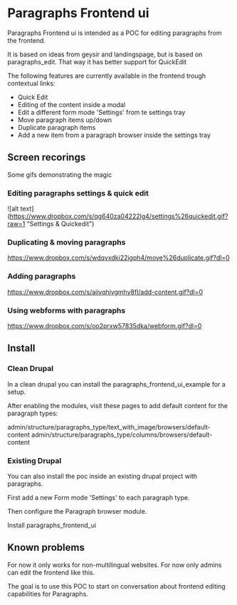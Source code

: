 # Paragraphs Frontend ui

Paragraphs Frontend ui is intended as a POC for editing paragraphs from the frontend.

It is based on ideas from geysir and landingspage, but is based on paragraphs_edit.
That way it has better support for QuickEdit

The following features are currently available in the frontend trough contextual links:

* Quick Edit
* Editing of the content inside a modal
* Edit a different form mode 'Settings' from te settings tray
* Move paragraph items up/down
* Duplicate paragraph items
* Add a new item from a paragraph browser inside the settings tray

## Screen recorings

Some gifs demonstrating the magic

### Editing paragraphs settings & quick edit
![alt text] (https://www.dropbox.com/s/qg640za04222lg4/settings%26quickedit.gif?raw=1 "Settings & Quickedit")

### Duplicating & moving paragraphs
https://www.dropbox.com/s/wdqvxdki22jgph4/move%26duplicate.gif?dl=0

### Adding paragraphs
https://www.dropbox.com/s/aiivqhjvgmhy8fl/add-content.gif?dl=0

### Using webforms with paragraphs
https://www.dropbox.com/s/oo2prxw57835dka/webform.gif?dl=0


## Install

### Clean Drupal

In a clean drupal you can install the paragraphs_frontend_ui_example for a setup.

After enabling the modules, visit these pages to add default content for the paragraph types:

admin/structure/paragraphs_type/text_with_image/browsers/default-content
admin/structure/paragraphs_type/columns/browsers/default-content

### Existing Drupal

You can also install the poc inside an existing drupal project with paragraphs.

First add a new Form mode 'Settings' to each paragraph type.

Then configure the Paragraph browser module.

Install paragraphs_frontend_ui

## Known problems

For now it only works for non-multilingual websites.
For now only admins can edit the frontend like this.

The goal is to use this POC to start on conversation about frontend editing capabilities  for Paragraphs.
